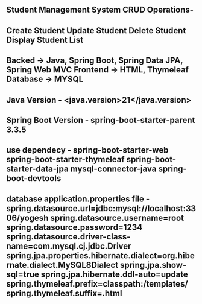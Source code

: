 Student Management System CRUD Operations-
----------------------------------------------------------------------
Create Student
Update Student
Delete Student
Display Student List
-----------------------------------------------------------------------
Backed -> Java, Spring Boot, Spring Data JPA, Spring Web MVC
Frontend -> HTML, Thymeleaf
Database -> MYSQL
-----------------------------------------------------------------------
Java Version -
		<java.version>21</java.version>
-----------------------------------------------------------------------
Spring Boot Version -
<artifactId>spring-boot-starter-parent</artifactId>
            <version>3.3.5</version>
-----------------------------------------------------------------------
use dependecy -
    <artifactId>spring-boot-starter-web</artifactId>
    <artifactId>spring-boot-starter-thymeleaf</artifactId>
    <artifactId>spring-boot-starter-data-jpa</artifactId>
    <artifactId>mysql-connector-java</artifactId>
    <artifactId>spring-boot-devtools</artifactId>
----------------------------------------------------------------------------------
database application.properties file -
spring.datasource.url=jdbc:mysql://localhost:3306/yogesh
spring.datasource.username=root
spring.datasource.password=1234
spring.datasource.driver-class-name=com.mysql.cj.jdbc.Driver
spring.jpa.properties.hibernate.dialect=org.hibernate.dialect.MySQL8Dialect
spring.jpa.show-sql=true
spring.jpa.hibernate.ddl-auto=update
spring.thymeleaf.prefix=classpath:/templates/
spring.thymeleaf.suffix=.html
-------------------------------------------------------------------------------------

        
